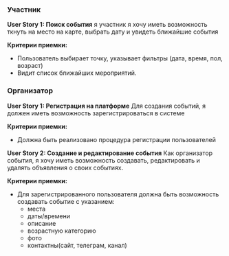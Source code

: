 ### Участник
**User Story 1: Поиск события**
я участник я хочу иметь возможность ткнуть на место на карте, выбрать дату и увидеть ближайшие события

**Критерии приемки:**
- Пользователь выбирает точку, указывает фильтры (дата, время, пол, возраст)
- Видит список ближайших мероприятий.

### Организатор
**User Story 1: Регистрация на платформе**
Для создания событий, я должен иметь возможность зарегистрироваться в системе

**Критерии приемки:**
- Должна быть реализовано процедура регистрации пользователей  

**User Story 2: Создание и редактирование события**
Как организатор события, я хочу иметь возможность создавать, редактировать и удалять объявления о своих событиях.

**Критерии приемки:**
- Для зарегистрированного пользователя должна быть возможность создавать событие с указанием:
  - места
  - даты/времени
  - описание
  - возрастную категорию
  - фото
  - контактны(сайт, телеграм, канал)
